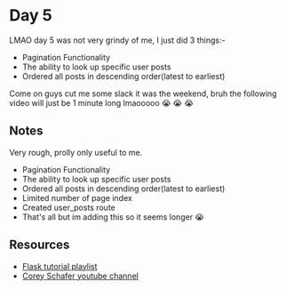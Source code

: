 # Day 5

LMAO day 5 was not very grindy of me, I just did 3 things:-

- Pagination Functionality
- The ability to look up specific user posts
- Ordered all posts in descending order(latest to earliest)

Come on guys cut me some slack it was the weekend, bruh the following video will just be 1 minute long lmaooooo :sob: :sob: :sob:

## Notes

Very rough, prolly only useful to me.

- Pagination Functionality
- The ability to look up specific user posts
- Ordered all posts in descending order(latest to earliest)
- Limited number of page index
- Created user_posts route
- That's all but im adding this so it seems longer :sob:


## Resources

- [Flask tutorial playlist](https://youtube.com/playlist?list=PL-osiE80TeTs4UjLw5MM6OjgkjFeUxCYH)
- [Corey Schafer youtube channel](https://www.youtube.com/channel/UCCezIgC97PvUuR4_gbFUs5g)
